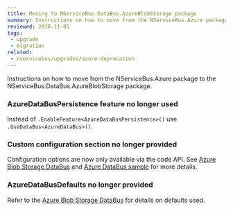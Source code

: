 ```yaml
---
title: Moving to NServiceBus.DataBus.AzureBlobStorage package
summary: Instructions on how to move from the NServiceBus.Azure package to the NServiceBus.DataBus.AzureBlobStorage package.
reviewed: 2016-11-05
tags:
 - upgrade
 - migration
related:
 - nservicebus/upgrades/azure-deprecation
---
```


Instructions on how to move from the NServiceBus.Azure package to the NServiceBus.DataBus.AzureBlobStorage package.


### AzureDataBusPersistence feature no longer used

Instead of `.EnableFeature<AzureDataBusPersistence>()` use `.UseDataBus<AzureDataBus>()`.


### Custom configuration section no longer provided

Configuration options are now only available via the code API. See [Azure Blob Storage DataBus](/nservicebus/messaging/databus/azure-blob-storage.md) and [Azure DataBus sample](/samples/azure/blob-storage-databus) for more details.


### AzureDataBusDefaults no longer provided

Refer to the [Azure Blob Storage DataBus](/nservicebus/messaging/databus/azure-blob-storage.md) for details on defaults used.
